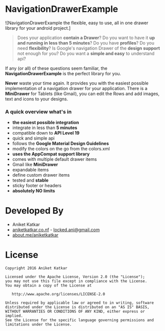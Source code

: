 # NavigationDrawerExample

![NavigationDrawerExample the flexible, easy to use, all in one drawer library for your android project.]

> Does your application **contain a Drawer**? Do you want to have it **up and running in less than 5 minutes**? 
Do you have **profiles**? Do you need **flexibility**? Is Google's navigation Drawer of the **design support** not enough for you? Do you want a **simple and easy** to understand api?

If any (or all) of these questions seem familiar, the **NavigationDrawerExample** is the perfect library for you.

**Never** waste your time again.
It provides you with the easiest possible implementation of a navigation drawer for your application.
There  is a **MiniDrawer** for Tablets (like Gmail), you can edit the Rows and add images, text and icons to your designs.

### A quick overview what's in
- **the easiest possible integration**
- integrate in less than **5 minutes**
- compatible down to **API Level 19**
- quick and simple api
- follows the **Google Material Design Guidelines**
- modify the colors on the go from the colors.xml
- **uses the AppCompat support library**
- comes with multiple default drawer items
- Gmail like **MiniDrawer**
- expandable items
- define custom drawer items
- tested and **stable**
- sticky footer or headers
- **absolutely NO limits**

# Developed By

* Aniket Katkar
 * [aniketkatkar.co.nf](http://aniketkatkar.co.nf) - <locked.ani@gmail.com>
 * [about.me/aniketkatkar](http://about.me/aniketkatkar)


# License

    Copyright 2016 Aniket Katkar

    Licensed under the Apache License, Version 2.0 (the "License");
    you may not use this file except in compliance with the License.
    You may obtain a copy of the License at

       http://www.apache.org/licenses/LICENSE-2.0

    Unless required by applicable law or agreed to in writing, software
    distributed under the License is distributed on an "AS IS" BASIS,
    WITHOUT WARRANTIES OR CONDITIONS OF ANY KIND, either express or implied.
    See the License for the specific language governing permissions and
    limitations under the License.
